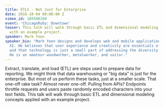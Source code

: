 ```yaml
---
title: ETLS - Not Just for Enterprise
date: 2016-10-04 00:00:00 Z
vimeo_id: 185588160
event: 'ChicagoRuby: Downtown'
teaser: This talk will walk through basic ETL and dimensional modeling concepts applied
  with an example project.
speaker: Mark Yoon
speaker_bio: "Mark Yoon designs and develops web and mobile applications at Table
  XI. He believes that user experience and creativity are essentials of software development,
  and that technology is just a small part of addressing the diversity of human need.
  He is an amateur woodworker, metalworker, and sailor."
---
```


Extract, translate, and load (ETL) are steps used to prepare data for reporting. We might think that data warehousing or "big data" is just for the enterprise. But most of us perform these tasks, just at a smaller scale. That one-off rake task? Almost never one-off. Pulling from APIs? Endpoints throttle requests and users paste randomly encoded characters into your text fields. This talk will walk through basic ETL and dimensional modeling concepts applied with an example project.
